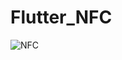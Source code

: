 # Flutter_NFC

![NFC](https://github.com/user-attachments/assets/0188b5dd-bfb5-4593-b18c-61366a95ae0d)
